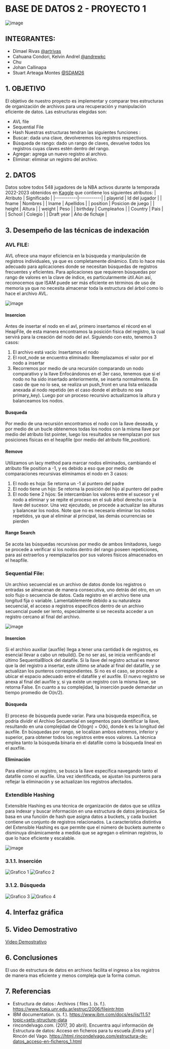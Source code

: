 # BASE DE DATOS 2 - PROYECTO 1
![image](https://github.com/artrivas/proyecto1DB/assets/87825436/b57c62e9-cc40-46d5-b31e-83a93daf1089)

## INTEGRANTES:

* Dimael Rivas [@artrivas](https://github.com/artrivas)
* Cahuana Condori, Kelvin AndreI [@andrewkc](https://github.com/andrewkc) 
* Chu
* Johan Callinapa
* Stuart Arteaga Montes [@SDAM26](https://github.com/SDAM26)

## 1. OBJETIVO
El objetivo de nuestro proyecto es implementar y comparar tres estructuras de organización de archivos para una recuperación y manipulación eficiente de datos. Las estructuras elegidas son:
* AVL file
* Sequential File
* Hash
Nuestras estructuras tendran las siguientes funciones :
* Buscar: dada una clave, devolveremos los registros respectivos.
* Búsqueda de rango: dado un rango de claves, devuelve todos los registros cuyas claves estén dentro del rango.
* Agregar: agrega un nuevo registro al archivo.
* Eliminar: eliminar un registro del archivo.
## 2. DATOS 
Datos sobre todos 548 jugadores de la NBA activos durante la temporada 2022-2023 obtenidos en [Kaggle](https://www.kaggle.com/datasets/szymonjwiak/nba-active-players-data-images)  que contiene los siguientes atributos:
| Atributo | Significado |
|-----------|-----------|
| playerid    | Id del jugador   |
|   fname  | Nombres    |
| lname    | Apellidos    |
| position    | Posicion de juego   |
| height     | Altura    |
| weight    | Peso    |
| birthday   | Cumpleaños    |
| Country    | Pais   |
| School    | Colegio    |
| Draft year    | Año de fichaje    |
## 3. Desempeño de las técnicas de indexación 
### AVL FILE:
AVL ofrece una mayor eficiencia en la búsqueda y manipulación de registros individuales, ya que es completamente dinámico. Esto lo hace más adecuado para aplicaciones donde se necesitan búsquedas de registros frecuentes y eficientes. Para aplicaciones que requieren búsquedas por rango de valores en la clave de índice, es particularmente útil.Aún así, reconocemos que ISAM puede ser más eficiente en términos de uso de memoria ya que no necesita almacenar toda la estructura del árbol como lo hace el archivo AVL.

![image](https://github.com/artrivas/proyecto1DB/assets/87825436/44403560-f8f6-42e8-bfe4-b3bdda6d0240)

#### Insercion
Antes de insertar el nodo en el avl, primero insertamos el récord en el HeapFile, de esta manera encontramos la posición física del registro, la cual servirá para la creación del nodo del avl. Siguiendo con esto, tenemos 3 casos:
  1. El archivo está vacío: Insertamos el nodo
  2. El root_node se encuentra eliminado: Reemplazamos el valor por el nodo a insertar
  3. Recorremos por medio de una recursión comparando un nodo comparativo y la llave
Enfocándonos en el 3er caso, tenemos que si el nodo no ha sido insertado anteriormente, se inserta normalmente. En caso de que no lo sea, se realiza un push_front en una lista enlazada anexada al nodo repetido (en el caso donde el atributo no sea primary_key). Luego por un proceso recursivo actualizamos la altura y balanceamos los nodos.

#### Busqueda
Por medio de una recursión encontramos el nodo con la llave deseada, y por medio de un bucle obtenemos todas los nodos con la misma llave por medio del atributo list pointer, luego los resultados se reemplazan por sus posiciones físicas en el heapfile (por medio del atributo file_position).

#### Remove
Utilizamos un lacy method para marcar nodos eliminados, cambiando el atributo file position a -1, y es debido a eso que por medio de comparaciones recursivas eliminamos el nodo en 3 casos:
  1. El nodo es hoja: Se retorna un -1 al puntero del padre
  2. El nodo tiene un hijo: Se retorna la posición del hijo al puntero del padre
  3. El nodo tiene 2 hijos: Se intercambian los valores entre el sucesor y el nodo a eliminar y se repite el proceso en el sub árbol derecho con la llave del sucesor.
Una vez ejecutado, se procede a actualizar las alturas y balancear los nodos. Note que no es necesario eliminar los nodos repetidos, ya que al eliminar al principal, las demás ocurrencias se pierden

#### Range Search
Se acota las búsquedas recursivas por medio de ambos limitadores, luego se procede a verificar si los nodos dentro del rango poseen repeticiones, para así extraerlos y reemplazarlos por sus valores físicos almacenados en el heapfile.


### Sequential File:
Un archivo secuencial es un archivo de datos donde los registros o entradas se almacenan de manera consecutiva, uno detrás del otro, en un solo flujo o secuencia de datos. Cada registro en el archivo tiene una longitud fija o variable. Lamentablemente debido a su naturaleza secuencial, el acceso a registros específicos dentro de un archivo secuencial puede ser lento, especialmente si se necesita acceder a un registro cercano al final del archivo.

![image](https://github.com/artrivas/proyecto1DB/assets/87825436/c27ab987-089a-4418-b1d4-0ff72e27d851)
#### Insercion
Si el archivo auxiliar (auxfile) llega a tener una cantidad k de registros, es esencial llevar a cabo un rebuild(). De no ser así, se inicia verificando el último SequentialBlock del datafile. Si la llave del registro actual es menor que la del registro a insertar, este último se añade al final del datafile, y se actualizan los punteros correspondientes. Si no es el caso, se procede a ubicar el espacio adecuado entre el datafile y el auxfile. El nuevo registro se anexa al final del auxfile y, si ya existe un registro con la misma llave, se retorna False. En cuanto a su complejidad, la inserción puede demandar un tiempo promedio de O(n/2).
#### Búsqueda 

El proceso de búsqueda puede variar. Para una búsqueda específica, se podría dividir el Archivo Secuencial en segmentos para identificar la llave, resultando en una complejidad de O(logn) + O(k), donde k es la longitud del auxfile. En búsquedas por rango, se localizan ambos extremos, inferior y superior, para obtener todos los registros entre esos valores. La técnica emplea tanto la búsqueda binaria en el datafile como la búsqueda lineal en el auxfile.


#### Eliminación

Para eliminar un registro, se busca la llave específica navegando tanto el datafile como el auxfile. Una vez identificada, se ajustan los punteros para reflejar la eliminación y se actualizan los registros afectados.


### Extendible Hashing 
Extensible Hashing es una técnica de organización de datos que se utiliza para indexar y buscar información en una estructura de datos jerárquica. Se basa en una función de hash que asigna datos a buckets, y cada bucket contiene un conjunto de registros relacionados. La característica distintiva del Extensible Hashing es que permite que el número de buckets aumente o disminuya dinámicamente a medida que se agregan o eliminan registros, lo que lo hace eficiente y escalable.

![image](https://github.com/artrivas/proyecto1DB/assets/87825436/1cde3731-62ba-4a11-a005-b63601966188)

### 3.1.1. Inserción
![Grafico 1](graficos/grafico1.png)
![Grafico 2](graficos/grafico2.png)
### 3.1.2. Búsqueda
![Grafico 3](graficos/grafico3.png)
![Grafico 4](graficos/grafico4.png)
## 4. Interfaz gráfica

## 5. Video Demostrativo
[Video Demostrativo](https://drive.google.com/drive/folders/1Dkh2F_ApZAGWXzrcB1O12xspLON71-JI?usp=sharing)
## 6. Conclusiones
El uso de estructura de datos en archivos facilita el ingreso a los registros de manera mas eficiente y menos compleja que la forma comun.
## 7. Referencias
* Estructura de datos : Archivos ( files ). (s. f.). https://www.fceia.unr.edu.ar/estruc/2006/fileintr.htm
* IBM documentation. (s. f.). https://www.ibm.com/docs/es/iis/11.5?topic=sets-structure-data
* rincondelvago.com. (2017, 30 abril). Encuentra aquí información de Estructura de datos: Acceso en ficheros para tu escuela ¡Entra ya! | Rincón del Vago. https://html.rincondelvago.com/estructura-de-datos_acceso-en-ficheros_1.html

